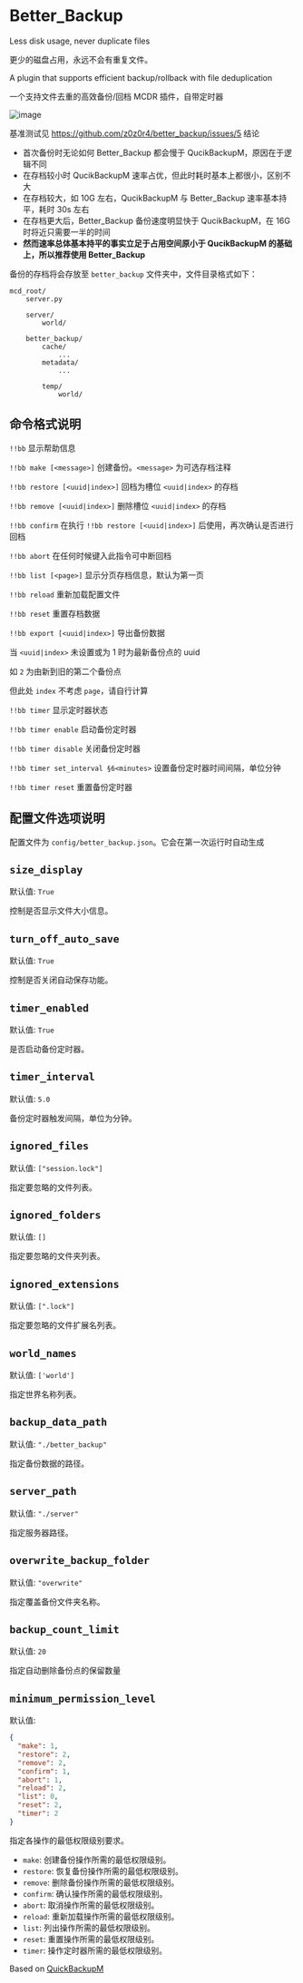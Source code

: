 # Better_Backup

Less disk usage, never duplicate files

更少的磁盘占用，永远不会有重复文件。

A plugin that supports efficient backup/rollback with file deduplication

一个支持文件去重的高效备份/回档 MCDR 插件，自带定时器

![image](https://github.com/z0z0r4/better_backup/assets/78744121/8e0b42d9-89a8-4412-8f71-56b828a4ab80)

基准测试见 https://github.com/z0z0r4/better_backup/issues/5 结论

- 首次备份时无论如何 Better_Backup 都会慢于 QucikBackupM，原因在于逻辑不同
- 在存档较小时 QucikBackupM 速率占优，但此时耗时基本上都很小，区别不大
- 在存档较大，如 10G 左右，QucikBackupM 与 Better_Backup 速率基本持平，耗时 30s 左右
- 在存档更大后，Better_Backup 备份速度明显快于 QucikBackupM，在 16G 时将近只需要一半的时间
- **然而速率总体基本持平的事实立足于占用空间原小于 QucikBackupM 的基础上，所以推荐使用 Better_Backup**

备份的存档将会存放至 `better_backup` 文件夹中，文件目录格式如下：

```
mcd_root/
    server.py

    server/
        world/

    better_backup/
        cache/
            ...
        metadata/
            ...

        temp/
            world/
```

## 命令格式说明

`!!bb` 显示帮助信息

`!!bb make [<message>]` 创建备份。`<message>` 为可选存档注释

`!!bb restore [<uuid|index>]` 回档为槽位 `<uuid|index>` 的存档

`!!bb remove [<uuid|index>]` 删除槽位 `<uuid|index>` 的存档

`!!bb confirm` 在执行 `!!bb restore [<uuid|index>]` 后使用，再次确认是否进行回档

`!!bb abort` 在任何时候键入此指令可中断回档

`!!bb list [<page>]` 显示分页存档信息，默认为第一页

`!!bb reload` 重新加载配置文件

`!!bb reset` 重置存档数据

`!!bb export [<uuid|index>]` 导出备份数据

当 `<uuid|index>` 未设置或为 1 时为最新备份点的 uuid

如 `2` 为由新到旧的第二个备份点

但此处 `index` 不考虑 `page`，请自行计算

`!!bb timer` 显示定时器状态

`!!bb timer enable` 启动备份定时器

`!!bb timer disable` 关闭备份定时器

`!!bb timer set_interval §6<minutes>` 设置备份定时器时间间隔，单位分钟

`!!bb timer reset` 重置备份定时器

## 配置文件选项说明

配置文件为 `config/better_backup.json`。它会在第一次运行时自动生成

## `size_display`

默认值: `True`

控制是否显示文件大小信息。

## `turn_off_auto_save`

默认值: `True`

控制是否关闭自动保存功能。

## `timer_enabled`

默认值: `True`

是否启动备份定时器。

## `timer_interval`

默认值: `5.0`

备份定时器触发间隔，单位为分钟。

## `ignored_files`

默认值: `["session.lock"]`

指定要忽略的文件列表。

## `ignored_folders`

默认值: `[]`

指定要忽略的文件夹列表。

## `ignored_extensions`

默认值: `[".lock"]`

指定要忽略的文件扩展名列表。

## `world_names`

默认值: `['world']`

指定世界名称列表。

## `backup_data_path`

默认值: `"./better_backup"`

指定备份数据的路径。

## `server_path`

默认值: `"./server"`

指定服务器路径。

## `overwrite_backup_folder`

默认值: `"overwrite"`

指定覆盖备份文件夹名称。

## `backup_count_limit`

默认值: `20`

指定自动删除备份点的保留数量

## `minimum_permission_level`

默认值:

```json
{
  "make": 1,
  "restore": 2,
  "remove": 2,
  "confirm": 1,
  "abort": 1,
  "reload": 2,
  "list": 0,
  "reset": 2,
  "timer": 2
}
```

指定各操作的最低权限级别要求。

- `make`: 创建备份操作所需的最低权限级别。
- `restore`: 恢复备份操作所需的最低权限级别。
- `remove`: 删除备份操作所需的最低权限级别。
- `confirm`: 确认操作所需的最低权限级别。
- `abort`: 取消操作所需的最低权限级别。
- `reload`: 重新加载操作所需的最低权限级别。
- `list`: 列出操作所需的最低权限级别。
- `reset`: 重置操作所需的最低权限级别。
- `timer`: 操作定时器所需的最低权限级别。

Based on [QuickBackupM](https://github.com/TISUnion/QuickBackupM)
